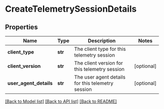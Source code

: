 # CreateTelemetrySessionDetails

## Properties
Name | Type | Description | Notes
------------ | ------------- | ------------- | -------------
**client_type** | **str** | The client type for this telemetry session | 
**client_version** | **str** | The client version for this telemetry session | [optional] 
**user_agent_details** | **str** | The user agent details for this telemetry session | [optional] 

[[Back to Model list]](../README.md#documentation-for-models) [[Back to API list]](../README.md#documentation-for-api-endpoints) [[Back to README]](../README.md)


